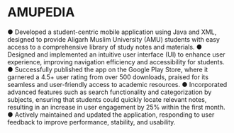 # AMUPEDIA
● Developed a student-centric mobile application using Java and XML, designed to provide Aligarh Muslim University (AMU) students with
easy access to a comprehensive library of study notes and materials.
● Designed and implemented an intuitive user interface (UI) to enhance user experience, improving navigation efficiency and accessibility for
students.
● Successfully published the app on the Google Play Store, where it garnered a 4.5+ user rating from over 500 downloads, praised for its
seamless and user-friendly access to academic resources.
● Incorporated advanced features such as search functionality and categorization by subjects, ensuring that students could quickly locate
relevant notes, resulting in an increase in user engagement by 25% within the first month.
● Actively maintained and updated the application, responding to user feedback to improve performance, stability, and usability.
